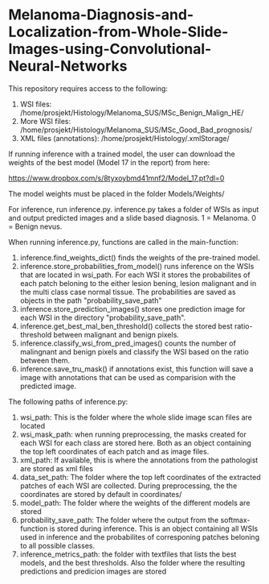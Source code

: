 # Melanoma-Diagnosis-and-Localization-from-Whole-Slide-Images-using-Convolutional-Neural-Networks

This repository requires access to the following:

1) WSI files: /home/prosjekt/Histology/Melanoma_SUS/MSc_Benign_Malign_HE/
2) More WSI files: /home/prosjekt/Histology/Melanoma_SUS/MSc_Good_Bad_prognosis/
3) XML files (annotations): /home/prosjekt/Histology/.xmlStorage/

If running inference with a trained model, the user can download the weights of the best model (Model 17 in the report) from here:

https://www.dropbox.com/s/8tyxoybmd41mnf2/Model_17.pt?dl=0

The model weights must be placed in the folder Models/Weights/

For inference, run inference.py. inference.py takes a folder of WSIs as input and output predicted images and a slide based diagnosis. 1 = Melanoma. 0 = Benign nevus.


When running inference.py, functions are called in the main-function:

1) inference.find_weights_dict() finds the weights of the pre-trained model.
2) inference.store_probabilities_from_model() runs inference on the WSIs that are located in wsi_path. For each WSI it stores the probabilites of each patch beloning to the either lesion bening, lesion malignant and in the multi class case normal tissue. The probabilities are saved as objects in the path "probability_save_path"
3) inference.store_prediction_images() stores one prediction image for each WSI in the directory "probability_save_path".
4) inference.get_best_mal_ben_threshold() collects the stored best ratio-threshold between malignant and benign pixels.
5) inference.classify_wsi_from_pred_images() counts the number of malingnant and benign pixels and classify the WSI based on the ratio between them.
6) inference.save_tru_mask() if annotations exist, this function will save a image with annotations that can be used as comparision with the predicted image.

The following paths of inference.py:

1) wsi_path: This is the folder where the whole slide image scan files are located
2) wsi_mask_path: when running preprocessing, the masks created for each WSI for each class are stored here. Both as an object containing the top left coordinates of each patch and as image files.
3) xml_path: If available, this is where the annotations from the pathologist are stored as xml files
4) data_set_path: The folder where the top left coordinates of the extracted patches of each WSI are collected. During preprocessing, the the coordinates are stored by default in coordinates/
5) model_path: The folder where the weights of the different models are stored
6) probability_save_path: The folder where the output from the softmax-function is stored during inference. This is an object containing all WSIs used in inference and the probabilites of corresponing patches beloning to all possible classes.
7) inference_metrics_path: the folder with textfiles that lists the best models, and the best thresholds. Also the folder where the resulting predictions and predicion images are stored

